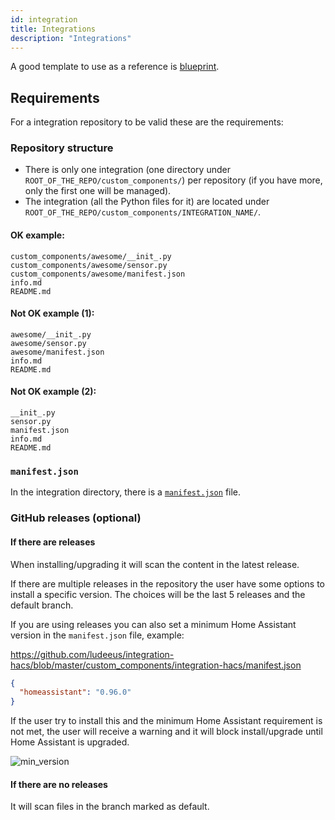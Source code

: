 ```yaml
---
id: integration
title: Integrations
description: "Integrations"
---
```


A good template to use as a reference is [blueprint](https://github.com/custom-components/blueprint).

## Requirements

For a integration repository to be valid these are the requirements:

### Repository structure

- There is only one integration (one directory under `ROOT_OF_THE_REPO/custom_components/`) per repository (if you have more, only the first one will be managed).
- The integration (all the Python files for it) are located under `ROOT_OF_THE_REPO/custom_components/INTEGRATION_NAME/`.

#### OK example:

```text
custom_components/awesome/__init_.py
custom_components/awesome/sensor.py
custom_components/awesome/manifest.json
info.md
README.md
```

#### Not OK example (1):

```text
awesome/__init_.py
awesome/sensor.py
awesome/manifest.json
info.md
README.md
```

#### Not OK example (2):

```text
__init_.py
sensor.py
manifest.json
info.md
README.md
```

### `manifest.json`

In the integration directory, there is a [`manifest.json`](https://developers.home-assistant.io/docs/en/creating_integration_manifest.html) file.

### GitHub releases (optional)

#### If there are releases

When installing/upgrading it will scan the content in the latest release.

If there are multiple releases in the repository the user have some options to install a specific version.
The choices will be the last 5 releases and the default branch.

If you are using releases you can also set a minimum Home Assistant version in the `manifest.json` file, example:

https://github.com/ludeeus/integration-hacs/blob/master/custom_components/integration-hacs/manifest.json

```json
{
  "homeassistant": "0.96.0"
}
```

If the user try to install this and the minimum Home Assistant requirement is not met, the user will receive a warning and it will block install/upgrade until Home Assistant is upgraded.

![min_version](/img/min_version_warning.png)

#### If there are no releases

It will scan files in the branch marked as default.
